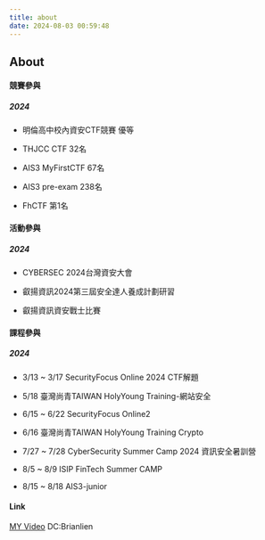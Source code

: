 ```yaml
---
title: about
date: 2024-08-03 00:59:48
---
```

About
---

#### 競賽參與
##### 2024
- 明倫高中校內資安CTF競賽 優等 

- THJCC CTF 32名 

- AIS3 MyFirstCTF 67名 

- AIS3 pre-exam 238名 

- FhCTF 第1名 

#### 活動參與
##### 2024
- CYBERSEC 2024台灣資安大會 

- 叡揚資訊2024第三屆安全達人養成計劃研習 

- 叡揚資訊資安戰士比賽 


#### 課程參與
##### 2024
- 3/13 ~ 3/17 SecurityFocus Online 2024 CTF解題 

- 5/18 臺灣尚青TAIWAN HolyYoung Training-網站安全 

- 6/15 ~ 6/22 SecurityFocus Online2 

- 6/16 臺灣尚青TAIWAN HolyYoung Training Crypto 

- 7/27 ~ 7/28 CyberSecurity Summer Camp 2024 資訊安全暑訓營

- 8/5 ~ 8/9 ISIP FinTech Summer CAMP

- 8/15 ~ 8/18 AIS3-junior

#### Link
[MY Video](https://www.youtube.com/watch?v=IqFDF6Njj1w)
DC:Brianlien
